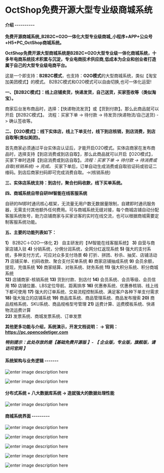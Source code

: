 ﻿

# OctShop免费开源大型专业级商城系统

#### 介绍 ----------

**免费开源商城系统_B2B2C+O2O一体化大型专业级商城_小程序+APP+公众号+H5+PC_OctShop商城系统。**

**OctShop免费开源大型商城系统是B2B2C+O2O大型专业级一体化商城系统，十多年电商系统技术积累与沉淀，专业电商技术供应商,低成本为企业和创业者打造属于自己的大型专业级电商平台。**

这是一个即支持：**B2B2C模式**，也支持：**O2O模式**的大型商城系统，类似【淘宝加美团模式】的模式。
B2B2C模式和O2O模式可以自由切换,也可一体化运营! 

**一、【B2B2C模式】：线上店铺卖货，快递发货，自己送货，买家签收等（类似淘宝）。**

商家后台发布商品时，选择：【快递物流发货】或【货到付款】。那么此商品就可以开启【B2B2C模式】。
流程：买家下单 -> 待付款 -> 待发货(快递物流/自己送货) -> 确认签收等。

**二、【O2O模式】：线下实体店，线上下单支付，线下到店核销，到店消费，到店自取等(类似美团)。**

首先商家必须通过平台实体店认证后，才能开启O2O模式。实体店商家在发布商品时，选择支持【到店消费或到店自取】，那么此商品就可以开启【O2O模式】，买家下单时选择【到店消费或到店自取】。*流程：买家下单 -> 待付款 -> 待消费或自取(核销系统) -> 完成。*  买家下单后，订单自动生成消费或自取验证码或验证二维码。到店后商家扫码即可完成消费自取。->(核销系统)

**三、实体店系统支持：到店付，聚合扫码收款，线下买单系统。**

**四、商城系统自带自研IM智能在线客服系统**

自研的IM即时通讯核心框架，无流量无用户数无数据量限制，自建即时通讯服务器，无需支付其他额外任何费用。可与商城系统无缝对接，每个商城店铺自动分配客服系统账号，助力店铺商家与买家访客的实时在线交流，也可以根据商城需要定制客服系统功能。

**五、主要的功能列表如下：**

**1）** B2B2C＋O2O一体化 
**2）** 自主研发的【IM智能在线客服系统】
**3)**  自营与商家店铺入驻
**4)**  分销系统，分佣分润系统，全网分红返现系统
**5)**  强大的支付系统，多种支付方式，可应对众多支付场景
**6)**  打折、拼团、秒杀、抽奖、店铺活动
**7)**  店铺买单、扫码收款、聚合支付买单系统
**8)**  商家店铺抽成系统
**9)**  会员余额，提现，充值系统
**10)**  商家结算、对账系统、财务系统
**11)**  强大积分系统、积分商城系统    
**12)**  店铺商家-核销系统
**13)**  货到付款、到店付
**14)**  会员系统、会员等级、会员信用
**15)**  店铺位置、LBS定位导航、距离排序
**16)**  优惠券系统、优惠券核销、线上线下都可使用
**17)**  强大的订单系统、交易流程控制系统、满足客户各种下单支付需求
**18)**  强大独立的店铺系统
**19)**  商品库系统、商品管理系统、商品发布搜索
**20)**  商品规格系统、SKU系统、商品规格型号管理
**21)**  运费计算、运费模板系统、快递物流运费计算    
**22)**  发票系统、商城发票系统、订单发票 

**其他更多功能与介绍，系统演示，开发文档说明： -> 官网：https://pc.opencodetiger.com** 

***特别提示：此处存放的是【基础免费开源版 】- 【 企业版，专业版，旗舰版，请访问官网 】***

#### 系统架构与业务逻辑 -------

![enter image description here](https://m.opencodetiger.com/Upload/ArtDescImgs/art_202107030836462070.jpg)

![enter image description here](https://m.opencodetiger.com/Upload/ArtDescImgs/art_202107040933170520.jpg)

#### **分布式系统 + 八大数据库系统 -> 造就强大的数据处理性能**

![enter image description here](https://m.opencodetiger.com/Upload/ArtDescImgs/art_202107030953288660.jpg)

#### 商城系统界面 ---------
![enter image description here](https://pc.opencodetiger.com/Assets/Imgs/uishow/10/10_01.jpg)

![enter image description here](https://pc.opencodetiger.com/Assets/Imgs/uishow/11/11_10.jpg)

![enter image description here](https://pc.opencodetiger.com/Assets/Imgs/uishow/10/10_02.jpg)

![enter image description here](https://pc.opencodetiger.com/Assets/Imgs/uishow/10/10_03.jpg)

![enter image description here](https://pc.opencodetiger.com/Assets/Imgs/uishow/13/13_01.jpg)


